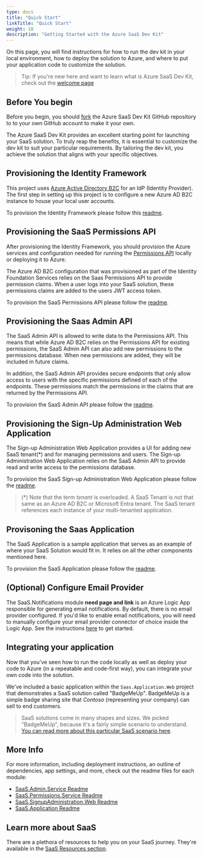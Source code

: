 ```yaml
---
type: docs
title: "Quick Start"
linkTitle: "Quick Start"
weight: 10
description: "Getting Started with the Azure SaaS Dev Kit"
---
```


On this page, you will find instructions for how to run the dev kit in your local environment, how to deploy the solution to Azure, and where to put your application code to customize the solution.

> Tip: If you're new here and want to learn what is Azure SaaS Dev Kit, check out the [welcome page](..)

## Before You begin

Before you begin, you should [fork](https://docs.github.com/en/get-started/quickstart/fork-a-repo) the Azure SaaS Dev Kit GitHub repository to to your own GitHub account to make it your own.

The Azure SaaS Dev Kit provides an excellent starting point for launching your SaaS solution. To truly reap the benefits, it is essential to customize the dev kit to suit your particular requirements. By tailoring the dev kit, you achieve the solution that aligns with your specific objectives.

## Provisioning the Identity Framework

This project uses [Azure Active Directory B2C](https://docs.microsoft.com/azure/active-directory-b2c/overview) for an IdP (Identity Provider). The first step in setting up this project is to configure a new Azure AD B2C instance to house your local user accounts.

To provision the Identity Framework please follow this [readme](https://github.com/Azure/azure-saas/tree/main/src/Saas.Identity/Saas.IdentityProvider).

## Provisioning the SaaS Permissions API

After provisioning the Identity Framework, you should provision the Azure services and configuration needed for running the [Permissions API](../components/identity/permissions-service) locally or deploying it to Azure.

The Azure AD B2C configuration that was provisioned as part of the Identity Foundation Services relies on the Saas Permissions API to provide permission claims. When a user logs into your SaaS solution, these permissions claims are added to the users JWT access token.

To provision the SaaS Permissions API please follow the [readme](https://github.com/Azure/azure-saas/tree/main/src/Saas.Identity/Saas.Permissions).

## Provisioning the Saas Admin API

The SaaS Admin API is allowed to write data to the Permissions API. This means that while Azure AD B2C relies on the Permissions API for existing permissions, the SaaS Admin API can also add new permissions to the permissions database. When new permissions are added, they will be included in future claims.

In addition, the SaaS Admin API provides secure endpoints that only allow access to users with the specific permissions defined of each of the endpoints. These permissions match the permissions in the claims that are returned by the Permissions API.

To provision the SaaS Admin API please follow the [readme](https://github.com/Azure/azure-saas/tree/main/src/Saas.Admin).

## Provisioning the Sign-Up Administration Web Application

The Sign-up Administration Web Application provides a UI for adding new SaaS tenant(*) and for managing permissions and users. The Sign-up Administration Web Application relies on the SaaS Admin API to provide read and write access to the permissions database.

To provision the SaaS Sign-up Administration Web Application please follow the [readme](https://github.com/Azure/azure-saas/tree/main/src/Saas.SignupAdministration).

> (*) Note that the term *tenant* is overloaded. A SaaS Tenant is not that same as an Azure AD B2C or Microsoft Entra tenant. The SaaS tenant references each instance of your multi-tenanted application.

## Provisoning the Saas Application

The SaaS Application is a sample application that serves as an example of where your SaaS Solution would fit in. It relies on all the other components mentioned here.

To provision the SaaS Application please follow the [readme](https://github.com/Azure/azure-saas/tree/main/src/Saas.Application).

## (Optional) Configure Email Provider

The SaaS.Notifications module **need page and link** is an Azure Logic App responsible for generating email notifications. By default, there is no email provider configured. If you'd like to enable email notifications, you will need to manually configure your email provider connector of choice inside the Logic App. See the instructions [here](../components/saas-notifications) to get started.

## Integrating your application

Now that you've seen how to run the code locally as well as deploy your code to Azure (in a repeatable and code-first way), you can integrate your own code into the solution.

We've included a basic application within the `Saas.Application.Web` project that demonstrates a SaaS solution called "BadgeMeUp". BadgeMeUp is a simple badge sharing site that *Contoso* (representing your company) can sell to end customers.

> SaaS solutions come in many shapes and sizes. We picked "BadgeMeUp", because it's a fairly simple scenario to understand. [You can read more about this particular SaaS scenario here](../resources/contoso-badgemeup/).

## More Info

For more information, including deployment instructions, an outline of dependencies, app settings, and more, check out the readme files for each module:

- [SaaS.Admin.Service Readme](https://github.com/Azure/azure-saas/tree/main/src/Saas.Admin)
- [SaaS.Permissions.Service Readme](https://github.com/Azure/azure-saas/tree/main/src/Saas.Permissions)
- [SaaS.SignupAdministration.Web Readme](https://github.com/Azure/azure-saas/tree/main/src/Saas.SignupAdministration)
- [SaaS.Application Readme](https://github.com/Azure/azure-saas/tree/main/src/Saas.Application)

## Learn more about SaaS

There are a plethora of resources to help you on your SaaS journey. They're available in the [SaaS Resources section](../resources/additional-recommended-resources/).
